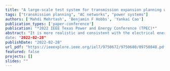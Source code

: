 ```yaml
---
title: "A large-scale test system for transmission expansion planning with AC networks model"
tags: ["transmission planning", "AC networks", "power systems"]
authors: ['Mahdi Mehrtash', 'Benjamin F Hobbs', 'Yankai Cao']
publication_types: ['paper-conference']
publication: "*2022 IEEE Texas Power and Energy Conference (TPEC)*"
abstract: "It is more realistic and consistent with the electrical energy flow laws to model transmission expansion planning problems with an AC network representation (ACTEP). In this paper, we propose a new large-scale test system for ACTEP studies. The proposed 1354-bus ACTEP system is based on Case1354pegase available in MATPOWER. The system is modified to be useful for ACTEP studies, and the candidate lines and candidate generating units are added to the system based on their role in improving the operation of the system. Global-TEP (a specific-purpose global solver for the ACTEP problem) is used to find the ACTEP global solution with a guaranteed optimality gap. Several numerical tests are run to illustrate the advantages of the proposed test system. In contrast, previous test systems are much smaller and do not have reported global optima with guaranteed gaps.
date: "2022-02-28"
publishDate: "2022-02-28"
url_pdf: "https://ieeexplore.ieee.org/iel7/9750672/9750680/09750848.pdf"
featured: false
projects: []
slides: ""
---
```

